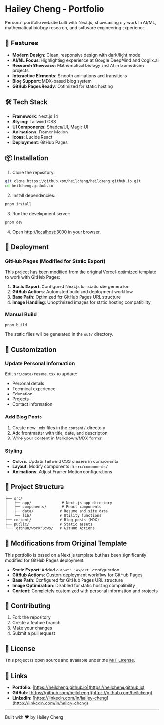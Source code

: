 # Hailey Cheng - Portfolio

Personal portfolio website built with Next.js, showcasing my work in AI/ML, mathematical biology research, and software engineering experience.

## 🚀 Features

- **Modern Design**: Clean, responsive design with dark/light mode
- **AI/ML Focus**: Highlighting experience at Google DeepMind and Coglix.ai
- **Research Showcase**: Mathematical biology and AI in biomedicine projects
- **Interactive Elements**: Smooth animations and transitions
- **Blog Support**: MDX-based blog system
- **GitHub Pages Ready**: Optimized for static hosting

## 🛠️ Tech Stack

- **Framework**: Next.js 14
- **Styling**: Tailwind CSS
- **UI Components**: Shadcn/UI, Magic UI
- **Animations**: Framer Motion
- **Icons**: Lucide React
- **Deployment**: GitHub Pages

## 📦 Installation

1. Clone the repository:
```bash
git clone https://github.com/heilcheng/heilcheng.github.io.git
cd heilcheng.github.io
```

2. Install dependencies:
```bash
pnpm install
```

3. Run the development server:
```bash
pnpm dev
```

4. Open [http://localhost:3000](http://localhost:3000) in your browser.

## 🚀 Deployment

### GitHub Pages (Modified for Static Export)

This project has been modified from the original Vercel-optimized template to work with GitHub Pages:

1. **Static Export**: Configured Next.js for static site generation
2. **GitHub Actions**: Automated build and deployment workflow
3. **Base Path**: Optimized for GitHub Pages URL structure
4. **Image Handling**: Unoptimized images for static hosting compatibility

### Manual Build

```bash
pnpm build
```

The static files will be generated in the `out/` directory.

## 📝 Customization

### Update Personal Information

Edit `src/data/resume.tsx` to update:
- Personal details
- Technical experience
- Education
- Projects
- Contact information

### Add Blog Posts

1. Create new `.mdx` files in the `content/` directory
2. Add frontmatter with title, date, and description
3. Write your content in Markdown/MDX format

### Styling

- **Colors**: Update Tailwind CSS classes in components
- **Layout**: Modify components in `src/components/`
- **Animations**: Adjust Framer Motion configurations

## 📁 Project Structure

```
├── src/
│   ├── app/              # Next.js app directory
│   ├── components/       # React components
│   ├── data/            # Resume and site data
│   └── lib/             # Utility functions
├── content/             # Blog posts (MDX)
├── public/              # Static assets
└── .github/workflows/   # GitHub Actions
```

## 🔧 Modifications from Original Template

This portfolio is based on a Next.js template but has been significantly modified for GitHub Pages deployment:

- **Static Export**: Added `output: 'export'` configuration
- **GitHub Actions**: Custom deployment workflow for GitHub Pages
- **Base Path**: Configured for GitHub Pages URL structure
- **Image Optimization**: Disabled for static hosting compatibility
- **Content**: Completely customized with personal information and projects

## 🤝 Contributing

1. Fork the repository
2. Create a feature branch
3. Make your changes
4. Submit a pull request

## 📄 License

This project is open source and available under the [MIT License](LICENSE).

## 🔗 Links

- **Portfolio**: [https://heilcheng.github.io](https://heilcheng.github.io)
- **GitHub**: [https://github.com/heilcheng](https://github.com/heilcheng)
- **LinkedIn**: [https://linkedin.com/in/hailey-cheng](https://linkedin.com/in/hailey-cheng)

---

Built with ❤️ by Hailey Cheng
